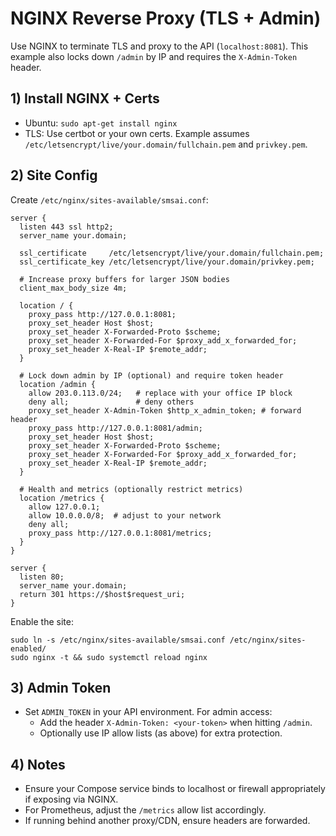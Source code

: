 # NGINX Reverse Proxy (TLS + Admin)

Use NGINX to terminate TLS and proxy to the API (`localhost:8081`). This example also locks down `/admin` by IP and requires the `X-Admin-Token` header.

## 1) Install NGINX + Certs
- Ubuntu: `sudo apt-get install nginx`
- TLS: Use certbot or your own certs. Example assumes `/etc/letsencrypt/live/your.domain/fullchain.pem` and `privkey.pem`.

## 2) Site Config
Create `/etc/nginx/sites-available/smsai.conf`:

```
server {
  listen 443 ssl http2;
  server_name your.domain;

  ssl_certificate     /etc/letsencrypt/live/your.domain/fullchain.pem;
  ssl_certificate_key /etc/letsencrypt/live/your.domain/privkey.pem;

  # Increase proxy buffers for larger JSON bodies
  client_max_body_size 4m;

  location / {
    proxy_pass http://127.0.0.1:8081;
    proxy_set_header Host $host;
    proxy_set_header X-Forwarded-Proto $scheme;
    proxy_set_header X-Forwarded-For $proxy_add_x_forwarded_for;
    proxy_set_header X-Real-IP $remote_addr;
  }

  # Lock down admin by IP (optional) and require token header
  location /admin {
    allow 203.0.113.0/24;   # replace with your office IP block
    deny all;               # deny others
    proxy_set_header X-Admin-Token $http_x_admin_token; # forward header
    proxy_pass http://127.0.0.1:8081/admin;
    proxy_set_header Host $host;
    proxy_set_header X-Forwarded-Proto $scheme;
    proxy_set_header X-Forwarded-For $proxy_add_x_forwarded_for;
    proxy_set_header X-Real-IP $remote_addr;
  }

  # Health and metrics (optionally restrict metrics)
  location /metrics {
    allow 127.0.0.1;
    allow 10.0.0.0/8;  # adjust to your network
    deny all;
    proxy_pass http://127.0.0.1:8081/metrics;
  }
}

server {
  listen 80;
  server_name your.domain;
  return 301 https://$host$request_uri;
}
```

Enable the site:

```
sudo ln -s /etc/nginx/sites-available/smsai.conf /etc/nginx/sites-enabled/
sudo nginx -t && sudo systemctl reload nginx
```

## 3) Admin Token
- Set `ADMIN_TOKEN` in your API environment. For admin access:
  - Add the header `X-Admin-Token: <your-token>` when hitting `/admin`.
  - Optionally use IP allow lists (as above) for extra protection.

## 4) Notes
- Ensure your Compose service binds to localhost or firewall appropriately if exposing via NGINX.
- For Prometheus, adjust the `/metrics` allow list accordingly.
- If running behind another proxy/CDN, ensure headers are forwarded.
